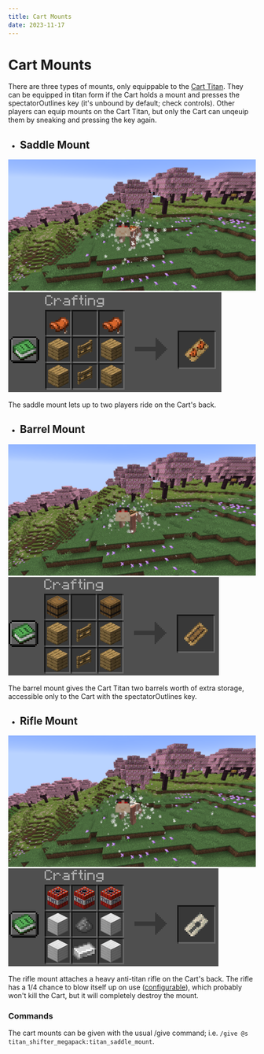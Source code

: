 ```yaml
---
title: Cart Mounts
date: 2023-11-17
---
```


# Cart Mounts
There are three types of mounts, only equippable to the [Cart Titan](../titans/cart.md). They can be equipped in titan form if the Cart holds a mount and presses the spectatorOutlines key (it's unbound by default; check controls). Other players can equip mounts on the Cart Titan, but only the Cart can unqeuip them by sneaking and pressing the key again.

* ## Saddle Mount
![The Cart Titan with a saddle mount in a Cherry Blossom biome](../images/cart_titan_saddle_full.png)
![The saddle mount crafting recipe, consisting of two fence gates, four planks, and two saddles](../images/recipe/saddle_mount.png)

The saddle mount lets up to two players ride on the Cart's back.

* ## Barrel Mount
![The Cart Titan with a barrel mount in a Cherry Blossom biome](../images/cart_titan_barrel_full.png)
![The saddle mount crafting recipe, consisting of two fence gates, four planks, and two barrels](../images/recipe/barrel_mount.png)

The barrel mount gives the Cart Titan two barrels worth of extra storage, accessible only to the Cart with the spectatorOutlines key.

* ## Rifle Mount
![The Cart Titan with a rifle mount in a Cherry Blossom biome](../images/cart_titan_rifle_full.png)
![The saddle mount crafting recipe, consisting of three TNT, four iron blocks, one gunpowder, and one iron ingot](../images/recipe/rifle_mount.png)

The rifle mount attaches a heavy anti-titan rifle on the Cart's back. The rifle has a 1/4 chance to blow itself up on use ([configurable](./config.md)), which probably won't kill the Cart, but it will completely destroy the mount.

### Commands
The cart mounts can be given with the usual /give command; i.e. `/give @s titan_shifter_megapack:titan_saddle_mount`.
